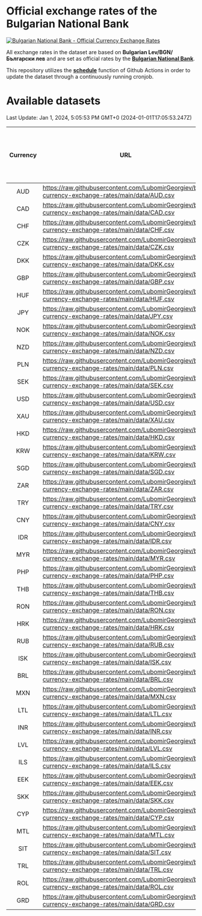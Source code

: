 # Official exchange rates of the Bulgarian National Bank

[![Bulgarian National Bank - Official Currency Exchange Rates](https://github.com/LubomirGeorgiev/bnb-currency-exchange-rates/actions/workflows/update-rates.yml/badge.svg?branch=main)](https://github.com/LubomirGeorgiev/bnb-currency-exchange-rates/actions/workflows/update-rates.yml)

All exchange rates in the dataset are based on **Bulgarian Lev/BGN/Български лев** and are set as official rates by the [**Bulgarian National Bank**](https://www.bnb.bg/Statistics/StExternalSector/StExchangeRates/StERForeignCurrencies/index.htm?toLang=_EN).

This repository utilizes the [**schedule**](https://docs.github.com/en/actions/reference/events-that-trigger-workflows) function of Github Actions in order to update the dataset through a continuously running cronjob.

# Available datasets

<!-- START LINKS (DO NOT EVER FU*ING DELETE THIS COMMENT FOR THE LOVE OF YOUR LIFE!!! IF YOU ARE CURIOS HOW IT WORKS, YOU CAN HAVE A LOOK AT ./src/updateReadme.ts) -->

Last Update: Jan 1, 2024, 5:05:53 PM GMT+0 (2024-01-01T17:05:53.247Z)

| Currency | URL                                                                                             | Number of records | Number of missing days that were filled in |
| :------: | ----------------------------------------------------------------------------------------------- | :---------------: | :----------------------------------------: |
|   AUD    | https://raw.githubusercontent.com/LubomirGeorgiev/bnb-currency-exchange-rates/main/data/AUD.csv |       9089        |                    2809                    |
|   CAD    | https://raw.githubusercontent.com/LubomirGeorgiev/bnb-currency-exchange-rates/main/data/CAD.csv |       9089        |                    2809                    |
|   CHF    | https://raw.githubusercontent.com/LubomirGeorgiev/bnb-currency-exchange-rates/main/data/CHF.csv |       9089        |                    2809                    |
|   CZK    | https://raw.githubusercontent.com/LubomirGeorgiev/bnb-currency-exchange-rates/main/data/CZK.csv |       9089        |                    2809                    |
|   DKK    | https://raw.githubusercontent.com/LubomirGeorgiev/bnb-currency-exchange-rates/main/data/DKK.csv |       9089        |                    2809                    |
|   GBP    | https://raw.githubusercontent.com/LubomirGeorgiev/bnb-currency-exchange-rates/main/data/GBP.csv |       9089        |                    2809                    |
|   HUF    | https://raw.githubusercontent.com/LubomirGeorgiev/bnb-currency-exchange-rates/main/data/HUF.csv |       9089        |                    2809                    |
|   JPY    | https://raw.githubusercontent.com/LubomirGeorgiev/bnb-currency-exchange-rates/main/data/JPY.csv |       9089        |                    2809                    |
|   NOK    | https://raw.githubusercontent.com/LubomirGeorgiev/bnb-currency-exchange-rates/main/data/NOK.csv |       9089        |                    2809                    |
|   NZD    | https://raw.githubusercontent.com/LubomirGeorgiev/bnb-currency-exchange-rates/main/data/NZD.csv |       9089        |                    2809                    |
|   PLN    | https://raw.githubusercontent.com/LubomirGeorgiev/bnb-currency-exchange-rates/main/data/PLN.csv |       9089        |                    2809                    |
|   SEK    | https://raw.githubusercontent.com/LubomirGeorgiev/bnb-currency-exchange-rates/main/data/SEK.csv |       9089        |                    2809                    |
|   USD    | https://raw.githubusercontent.com/LubomirGeorgiev/bnb-currency-exchange-rates/main/data/USD.csv |       9089        |                    2809                    |
|   XAU    | https://raw.githubusercontent.com/LubomirGeorgiev/bnb-currency-exchange-rates/main/data/XAU.csv |       9089        |                    2811                    |
|   HKD    | https://raw.githubusercontent.com/LubomirGeorgiev/bnb-currency-exchange-rates/main/data/HKD.csv |       8789        |                    2720                    |
|   KRW    | https://raw.githubusercontent.com/LubomirGeorgiev/bnb-currency-exchange-rates/main/data/KRW.csv |       8789        |                    2720                    |
|   SGD    | https://raw.githubusercontent.com/LubomirGeorgiev/bnb-currency-exchange-rates/main/data/SGD.csv |       8789        |                    2720                    |
|   ZAR    | https://raw.githubusercontent.com/LubomirGeorgiev/bnb-currency-exchange-rates/main/data/ZAR.csv |       8789        |                    2720                    |
|   TRY    | https://raw.githubusercontent.com/LubomirGeorgiev/bnb-currency-exchange-rates/main/data/TRY.csv |       6909        |                    2141                    |
|   CNY    | https://raw.githubusercontent.com/LubomirGeorgiev/bnb-currency-exchange-rates/main/data/CNY.csv |       6789        |                    2105                    |
|   IDR    | https://raw.githubusercontent.com/LubomirGeorgiev/bnb-currency-exchange-rates/main/data/IDR.csv |       6789        |                    2105                    |
|   MYR    | https://raw.githubusercontent.com/LubomirGeorgiev/bnb-currency-exchange-rates/main/data/MYR.csv |       6789        |                    2105                    |
|   PHP    | https://raw.githubusercontent.com/LubomirGeorgiev/bnb-currency-exchange-rates/main/data/PHP.csv |       6789        |                    2105                    |
|   THB    | https://raw.githubusercontent.com/LubomirGeorgiev/bnb-currency-exchange-rates/main/data/THB.csv |       6789        |                    2105                    |
|   RON    | https://raw.githubusercontent.com/LubomirGeorgiev/bnb-currency-exchange-rates/main/data/RON.csv |       6730        |                    2087                    |
|   HRK    | https://raw.githubusercontent.com/LubomirGeorgiev/bnb-currency-exchange-rates/main/data/HRK.csv |       6428        |                    1992                    |
|   RUB    | https://raw.githubusercontent.com/LubomirGeorgiev/bnb-currency-exchange-rates/main/data/RUB.csv |       6124        |                    1895                    |
|   ISK    | https://raw.githubusercontent.com/LubomirGeorgiev/bnb-currency-exchange-rates/main/data/ISK.csv |       6087        |                    1885                    |
|   BRL    | https://raw.githubusercontent.com/LubomirGeorgiev/bnb-currency-exchange-rates/main/data/BRL.csv |       5819        |                    1808                    |
|   MXN    | https://raw.githubusercontent.com/LubomirGeorgiev/bnb-currency-exchange-rates/main/data/MXN.csv |       5819        |                    1808                    |
|   LTL    | https://raw.githubusercontent.com/LubomirGeorgiev/bnb-currency-exchange-rates/main/data/LTL.csv |       5515        |                    1691                    |
|   INR    | https://raw.githubusercontent.com/LubomirGeorgiev/bnb-currency-exchange-rates/main/data/INR.csv |       5450        |                    1692                    |
|   LVL    | https://raw.githubusercontent.com/LubomirGeorgiev/bnb-currency-exchange-rates/main/data/LVL.csv |       5154        |                    1581                    |
|   ILS    | https://raw.githubusercontent.com/LubomirGeorgiev/bnb-currency-exchange-rates/main/data/ILS.csv |       4726        |                    1473                    |
|   EEK    | https://raw.githubusercontent.com/LubomirGeorgiev/bnb-currency-exchange-rates/main/data/EEK.csv |       4360        |                    1333                    |
|   SKK    | https://raw.githubusercontent.com/LubomirGeorgiev/bnb-currency-exchange-rates/main/data/SKK.csv |       3334        |                    1023                    |
|   CYP    | https://raw.githubusercontent.com/LubomirGeorgiev/bnb-currency-exchange-rates/main/data/CYP.csv |       3266        |                    997                     |
|   MTL    | https://raw.githubusercontent.com/LubomirGeorgiev/bnb-currency-exchange-rates/main/data/MTL.csv |       2966        |                    908                     |
|   SIT    | https://raw.githubusercontent.com/LubomirGeorgiev/bnb-currency-exchange-rates/main/data/SIT.csv |       2904        |                    887                     |
|   TRL    | https://raw.githubusercontent.com/LubomirGeorgiev/bnb-currency-exchange-rates/main/data/TRL.csv |       2178        |                    666                     |
|   ROL    | https://raw.githubusercontent.com/LubomirGeorgiev/bnb-currency-exchange-rates/main/data/ROL.csv |       2059        |                    633                     |
|   GRD    | https://raw.githubusercontent.com/LubomirGeorgiev/bnb-currency-exchange-rates/main/data/GRD.csv |        359        |                    107                     |

<!-- END LINKS (DO NOT EVER FU*ING DELETE THIS COMMENT FOR THE LOVE OF YOUR LIFE!!! IF YOU ARE CURIOS HOW IT WORKS, YOU CAN HAVE A LOOK AT ./src/updateReadme.ts) -->

